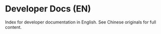 # Developer Docs (EN)

Index for developer documentation in English. See Chinese originals for full content.

